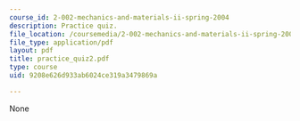 ```yaml
---
course_id: 2-002-mechanics-and-materials-ii-spring-2004
description: Practice quiz.
file_location: /coursemedia/2-002-mechanics-and-materials-ii-spring-2004/9208e626d933ab6024ce319a3479869a_practice_quiz2.pdf
file_type: application/pdf
layout: pdf
title: practice_quiz2.pdf
type: course
uid: 9208e626d933ab6024ce319a3479869a

---
```

None